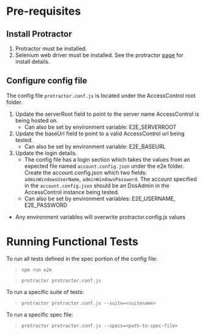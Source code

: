 # Pre-requisites
## Install Protractor
1. Protractor must be installed.
2. Selenium web driver must be installed.
See the protractor [page](https://www.protractortest.org/#/) for install details.

## Configure config file
The config file `protractor.conf.js` is located under the AccessControl root folder.
1. Update the serverRoot field to point to the server name AccessControl is being hosted on.
    * Can also be set by environment variable: E2E_SERVERROOT
2. Update the baseUrl field to point to a valid AccessControl url being tested.
    * Can also be set by environment variable: E2E_BASEURL
3. Update the login details.
    * The config file has a login section which takes the values from an expected file named `account.config.json` under the e2e folder. Create the account.config.json which two fields: `adminWindowsUserName`, `adminWindowsPassword`. The account specified in the `account.config.json` should be an DosAdmin in the AccessControl instance being tested.
    * Can also be set by environment variables: E2E_USERNAME, E2E_PASSWORD
* Any environment variables will overwrite protractor.config.js values


# Running Functional Tests
To run all tests defined in the spec portion of the config file:
>`npm run e2e`

>`protractor protractor.conf.js`

To run a specific suite of tests:
>`protractor protractor.conf.js --suite=<suitename>`

To run a specific spec file:
>`protractor protractor.conf.js --specs=<path-to-spec-file>`